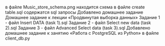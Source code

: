 в файле Music_store_schema.png находится схема
в файле create table.sql содержатся sql запросы
Добавлено домашнее задание Домашнее задание к лекции «Продвинутая выборка данных»
Задание 1 - файл Insert DATA (task 1).sql
Задание 2 - файл Select new data (task 2).sql
Задание 3 - файл Advanced Select data (task 3).sql
Добавлено домашнее задание к занятию «Работа с PostgreSQL из Python» в файле client_db.py